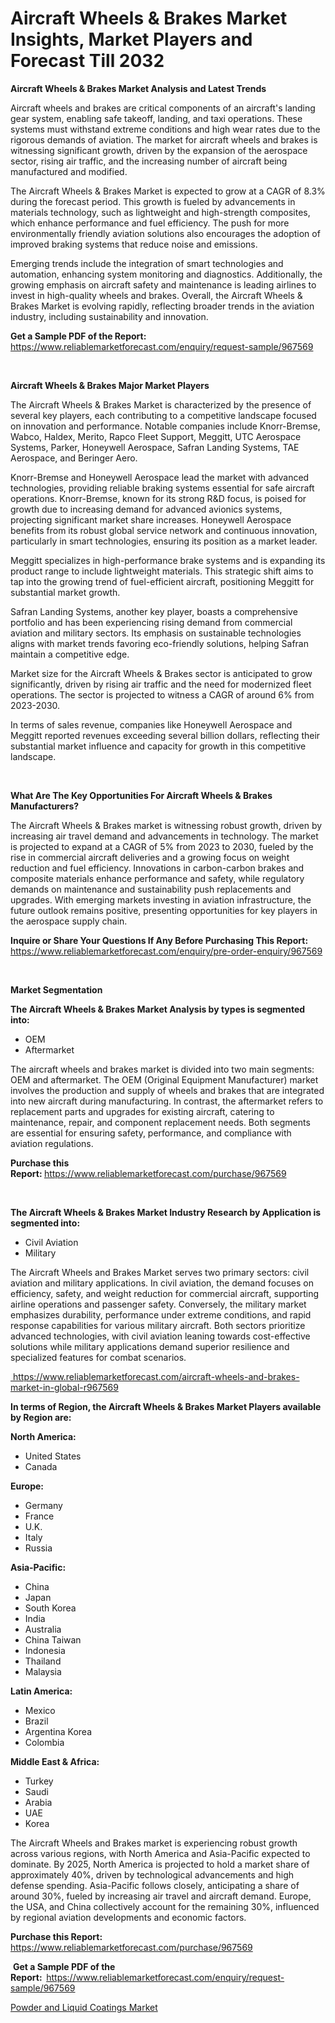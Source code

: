 <p><h1>Aircraft Wheels & Brakes Market Insights, Market Players and Forecast Till 2032</h1></p><p><strong>Aircraft Wheels & Brakes Market Analysis and Latest Trends</strong></p>
<p><p>Aircraft wheels and brakes are critical components of an aircraft's landing gear system, enabling safe takeoff, landing, and taxi operations. These systems must withstand extreme conditions and high wear rates due to the rigorous demands of aviation. The market for aircraft wheels and brakes is witnessing significant growth, driven by the expansion of the aerospace sector, rising air traffic, and the increasing number of aircraft being manufactured and modified.</p><p>The Aircraft Wheels & Brakes Market is expected to grow at a CAGR of 8.3% during the forecast period. This growth is fueled by advancements in materials technology, such as lightweight and high-strength composites, which enhance performance and fuel efficiency. The push for more environmentally friendly aviation solutions also encourages the adoption of improved braking systems that reduce noise and emissions.</p><p>Emerging trends include the integration of smart technologies and automation, enhancing system monitoring and diagnostics. Additionally, the growing emphasis on aircraft safety and maintenance is leading airlines to invest in high-quality wheels and brakes. Overall, the Aircraft Wheels & Brakes Market is evolving rapidly, reflecting broader trends in the aviation industry, including sustainability and innovation.</p></p>
<p><strong>Get a Sample PDF of the Report:&nbsp;</strong> <a href="https://www.reliablemarketforecast.com/enquiry/request-sample/967569?utm_campaign=3129&utm_medium=2&utm_source=Github&utm_content=ia&utm_term=30032025&utm_id=aircraft-wheels-brakes">https://www.reliablemarketforecast.com/enquiry/request-sample/967569</a></p>
<p>&nbsp;</p>
<p><strong>Aircraft Wheels & Brakes Major Market Players</strong></p>
<p><p>The Aircraft Wheels & Brakes Market is characterized by the presence of several key players, each contributing to a competitive landscape focused on innovation and performance. Notable companies include Knorr-Bremse, Wabco, Haldex, Merito, Rapco Fleet Support, Meggitt, UTC Aerospace Systems, Parker, Honeywell Aerospace, Safran Landing Systems, TAE Aerospace, and Beringer Aero.</p><p>Knorr-Bremse and Honeywell Aerospace lead the market with advanced technologies, providing reliable braking systems essential for safe aircraft operations. Knorr-Bremse, known for its strong R&D focus, is poised for growth due to increasing demand for advanced avionics systems, projecting significant market share increases. Honeywell Aerospace benefits from its robust global service network and continuous innovation, particularly in smart technologies, ensuring its position as a market leader.</p><p>Meggitt specializes in high-performance brake systems and is expanding its product range to include lightweight materials. This strategic shift aims to tap into the growing trend of fuel-efficient aircraft, positioning Meggitt for substantial market growth.</p><p>Safran Landing Systems, another key player, boasts a comprehensive portfolio and has been experiencing rising demand from commercial aviation and military sectors. Its emphasis on sustainable technologies aligns with market trends favoring eco-friendly solutions, helping Safran maintain a competitive edge.</p><p>Market size for the Aircraft Wheels & Brakes sector is anticipated to grow significantly, driven by rising air traffic and the need for modernized fleet operations. The sector is projected to witness a CAGR of around 6% from 2023-2030.</p><p>In terms of sales revenue, companies like Honeywell Aerospace and Meggitt reported revenues exceeding several billion dollars, reflecting their substantial market influence and capacity for growth in this competitive landscape.</p></p>
<p>&nbsp;</p>
<p><strong>What Are The Key Opportunities For Aircraft Wheels & Brakes Manufacturers?</strong></p>
<p><p>The Aircraft Wheels & Brakes market is witnessing robust growth, driven by increasing air travel demand and advancements in technology. The market is projected to expand at a CAGR of 5% from 2023 to 2030, fueled by the rise in commercial aircraft deliveries and a growing focus on weight reduction and fuel efficiency. Innovations in carbon-carbon brakes and composite materials enhance performance and safety, while regulatory demands on maintenance and sustainability push replacements and upgrades. With emerging markets investing in aviation infrastructure, the future outlook remains positive, presenting opportunities for key players in the aerospace supply chain.</p></p>
<p><strong>Inquire or Share Your Questions If Any Before Purchasing This Report:</strong> <a href="https://www.reliablemarketforecast.com/enquiry/pre-order-enquiry/967569?utm_campaign=3129&utm_medium=2&utm_source=Github&utm_content=ia&utm_term=30032025&utm_id=aircraft-wheels-brakes">https://www.reliablemarketforecast.com/enquiry/pre-order-enquiry/967569</a></p>
<p>&nbsp;</p>
<p><strong>Market Segmentation</strong></p>
<p><strong>The Aircraft Wheels & Brakes Market Analysis by types is segmented into:</strong></p>
<p><ul><li>OEM</li><li>Aftermarket</li></ul></p>
<p><p>The aircraft wheels and brakes market is divided into two main segments: OEM and aftermarket. The OEM (Original Equipment Manufacturer) market involves the production and supply of wheels and brakes that are integrated into new aircraft during manufacturing. In contrast, the aftermarket refers to replacement parts and upgrades for existing aircraft, catering to maintenance, repair, and component replacement needs. Both segments are essential for ensuring safety, performance, and compliance with aviation regulations.</p></p>
<p><strong>Purchase this Report:&nbsp;</strong><a href="https://www.reliablemarketforecast.com/purchase/967569?utm_campaign=3129&utm_medium=2&utm_source=Github&utm_content=ia&utm_term=30032025&utm_id=aircraft-wheels-brakes">https://www.reliablemarketforecast.com/purchase/967569</a></p>
<p>&nbsp;</p>
<p><strong>The Aircraft Wheels & Brakes Market Industry Research by Application is segmented into:</strong></p>
<p><ul><li>Civil Aviation</li><li>Military</li></ul></p>
<p><p>The Aircraft Wheels and Brakes Market serves two primary sectors: civil aviation and military applications. In civil aviation, the demand focuses on efficiency, safety, and weight reduction for commercial aircraft, supporting airline operations and passenger safety. Conversely, the military market emphasizes durability, performance under extreme conditions, and rapid response capabilities for various military aircraft. Both sectors prioritize advanced technologies, with civil aviation leaning towards cost-effective solutions while military applications demand superior resilience and specialized features for combat scenarios.</p></p>
<p><a href="https://www.reliablemarketforecast.com/aircraft-wheels-and-brakes-market-in-global-r967569?utm_campaign=3129&utm_medium=2&utm_source=Github&utm_content=ia&utm_term=30032025&utm_id=aircraft-wheels-brakes">&nbsp;https://www.reliablemarketforecast.com/aircraft-wheels-and-brakes-market-in-global-r967569</a></p>
<p><strong>In terms of Region, the Aircraft Wheels & Brakes Market Players available by Region are:</strong></p>
<p>
    <p> <strong> North America: </strong>
        <ul>
            <li>United States</li>
            <li>Canada</li>
        </ul>
        </p> 
    <p> <strong> Europe: </strong>
        <ul>
            <li>Germany</li>
            <li>France</li>
            <li>U.K.</li>
            <li>Italy</li>
            <li>Russia</li>
        </ul>
        </p> 
    <p> <strong> Asia-Pacific: </strong>
        <ul>
            <li>China</li>
            <li>Japan</li>
            <li>South Korea</li>
            <li>India</li>
            <li>Australia</li>
            <li>China Taiwan</li>
            <li>Indonesia</li>
            <li>Thailand</li>
            <li>Malaysia</li>
        </ul>
        </p> 
    <p> <strong> Latin America: </strong>
        <ul>
            <li>Mexico</li>
            <li>Brazil</li>
            <li>Argentina Korea</li>
            <li>Colombia</li>
        </ul>
        </p> 
    <p> <strong> Middle East & Africa: </strong>
        <ul>
            <li>Turkey</li>
            <li>Saudi</li>
            <li>Arabia</li>
            <li>UAE</li>
            <li>Korea</li>
        </ul>
    </p>
    </p>
<p><p>The Aircraft Wheels and Brakes market is experiencing robust growth across various regions, with North America and Asia-Pacific expected to dominate. By 2025, North America is projected to hold a market share of approximately 40%, driven by technological advancements and high defense spending. Asia-Pacific follows closely, anticipating a share of around 30%, fueled by increasing air travel and aircraft demand. Europe, the USA, and China collectively account for the remaining 30%, influenced by regional aviation developments and economic factors.</p></p>
<p><strong>Purchase this Report: </strong><a href="https://www.reliablemarketforecast.com/purchase/967569?utm_campaign=3129&utm_medium=2&utm_source=Github&utm_content=ia&utm_term=30032025&utm_id=aircraft-wheels-brakes">https://www.reliablemarketforecast.com/purchase/967569</a></p>
<p>&nbsp;<strong>Get a Sample PDF of the Report:&nbsp;&nbsp;</strong><a href="https://www.reliablemarketforecast.com/enquiry/request-sample/967569?utm_campaign=3129&utm_medium=2&utm_source=Github&utm_content=ia&utm_term=30032025&utm_id=aircraft-wheels-brakes">https://www.reliablemarketforecast.com/enquiry/request-sample/967569</a></p>
<p><strong></strong></p>
<p><p><a href="https://github.com/duscarajlha/Market-Research-Report-List-1/blob/main/powder-and-liquid-coatings-market.md?utm_campaign=3129&utm_medium=2&utm_source=Github&utm_content=ia&utm_term=30032025&utm_id=aircraft-wheels-brakes">Powder and Liquid Coatings Market</a></p></p>